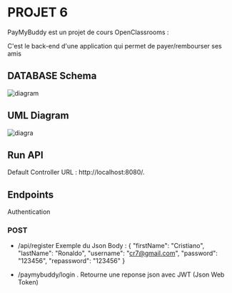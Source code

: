 # PROJET 6

PayMyBuddy est un projet de cours OpenClassrooms :

C'est le back-end d'une application qui permet de payer/rembourser ses amis


## DATABASE Schema

![diagram](https://user-images.githubusercontent.com/33994110/129045435-8f0952ff-b9f9-4b56-90e8-fdf5e25da054.png)

## UML Diagram

![diagra](https://user-images.githubusercontent.com/33994110/129046060-3153c03f-e0ad-446f-a9d5-5b7a81961eb8.png)


## Run API

Default Controller URL : http://localhost:8080/.

## Endpoints

Authentication

### POST

* /api/register
Exemple du Json Body :
{
    "firstName": "Cristiano",
    "lastName": "Ronaldo",
    "username": "cr7@gmail.com",
    "password": "123456",
    "repassword": "123456"
}

* /paymybuddy/login
. Retourne une reponse json avec JWT (Json Web Token)
